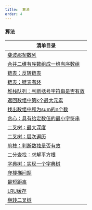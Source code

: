 ```yaml
---
title:  算法
order: 4
---
```


### 算法

| 清单目录                                                     |
| ------------------------------------------------------------ |
| [斐波那契数列](https://leetcode-cn.com/problems/fibonacci-number/) |
| [合并二维有序数组成一维有序数组](https://leetcode-cn.com/problems/he-bing-liang-ge-pai-xu-de-lian-biao-lcof/) |
| [链表：反转链表](https://leetcode-cn.com/problems/fan-zhuan-lian-biao-lcof/) |
| [链表：链表有环](https://leetcode-cn.com/problems/linked-list-cycle/) |
| [堆栈队列：判断括号字符串是否有效](https://leetcode-cn.com/problems/valid-parenthesis-string/) |
| [返回数组中第k个最大元素](https://leetcode-cn.com/problems/kth-largest-element-in-an-array/) |
| [找出数组中和为sum的n个数](https://wizardforcel.gitbooks.io/the-art-of-programming-by-july/content/02.03.html) |
| [贪心：具有给定数值的最小字符串](https://leetcode-cn.com/problems/smallest-string-with-a-given-numeric-value/) |
| [二叉树：最大深度](https://leetcode-cn.com/problems/er-cha-shu-de-shen-du-lcof/) |
| [二叉树：层次遍历](https://leetcode-cn.com/problems/binary-tree-level-order-traversal/) |
| [剪枝：判断数独是否有效](https://leetcode-cn.com/problems/valid-sudoku/) |
| [二分查找：求解平方根](https://leetcode-cn.com/problems/sqrtx/) |
| [字典树：实现一个字典树](https://leetcode-cn.com/problems/implement-trie-prefix-tree/) |
| [爬楼梯问题](https://leetcode-cn.com/problems/climbing-stairs/) |
| [最短距离](https://leetcode-cn.com/problems/shortest-distance-to-a-character/) |
| [LRU缓存](https://leetcode-cn.com/problems/lru-cache/)       |
| [翻转二叉树](https://leetcode-cn.com/problems/invert-binary-tree/) |